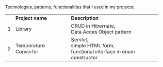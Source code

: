 Technologies, patterns, functionalities that I used in my projects:
<br> 
<table>
   <tr>
      <td> </td> <td><B>Project name</td> <td><B>Description</td>
   </tr>
   <tr>
      <td>1</td> <td>Library</td> <td>CRUD in Hibernate, <br>Data Acces Object pattern</td>
   </tr>
   <tr>
      <td>2</td> <td>Temperature Converter</td> <td>Servlet,<br>simple HTML form,<br>functional interface in enum constructor</td>
   </tr>
   
</table>
